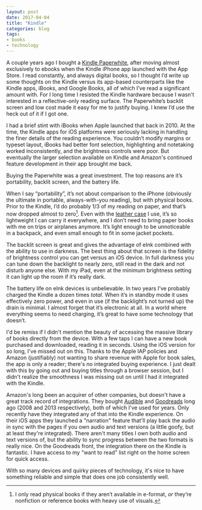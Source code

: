 ```yaml
---
layout: post
date: 2017-04-04
title: "Kindle"
categories: blog
tags:
- books
- technology
---
```


A couple years ago I bought a [Kindle Paperwhite](https://www.amazon.com/gp/product/B07978J597/ref=as_li_qf_asin_il_tl?ie=UTF8&tag=colemanmorg-20&creative=9325&linkCode=as2&creativeASIN=B07978J597&linkId=01004fbe4cab31ccded088ca62199087 "Kindle Paperwhite"), after moving almost exclusively to ebooks when the Kindle iPhone app launched with the App Store. I read constantly, and always digital books, so I thought I’d write up some thoughts on the Kindle versus its app-based counterparts like the Kindle apps, iBooks, and Google Books, all of which I’ve read a significant amount with. For I long time I resisted the Kindle hardware because I wasn't interested in a reflective-only reading surface. The Paperwhite’s backlit screen and low cost made it easy for me to justify buying. I knew I’d use the heck out of it if I got one.

I had a brief stint with iBooks when Apple launched that back in 2010. At the time, the Kindle apps for iOS platforms were seriously lacking in handling the finer details of the reading experience. You couldn’t modify margins or typeset layout, iBooks had better font selection, highlighting and notetaking worked inconsistently, and the brightness controls were poor. But eventually the larger selection available on Kindle and Amazon's continued feature development in their app brought me back.

Buying the Paperwhite was a great investment. The top reasons are it’s portability, backlit screen, and the battery life.

When I say “portability”, it’s not about comparison to the iPhone (obviously the ultimate in portable, always-with-you reading), but with physical books. Prior to the Kindle, I’d do probably 1/3 of my reading on paper, and that’s now dropped almost to zero[^paperbooks]. Even with the [leather case](https://www.amazon.com/gp/product/B078TMTLB8/ref=as_li_qf_asin_il_tl?ie=UTF8&tag=colemanmorg-20&creative=9325&linkCode=as2&creativeASIN=B078TMTLB8&linkId=f2a67d35e228ea4fa13bf290d1a089fc "Paperwhite Leather Case") I use, it’s so lightweight I can carry it everywhere, and I don’t need to bring paper books with me on trips or airplanes anymore. It’s light enough to be unnoticeable in a backpack, and even small enough to fit in some jacket pockets.

The backlit screen is great and gives the advantage of eInk combined with the ability to use in darkness. The best thing about that screen is the fidelity of brightness control you can get versus an iOS device. In full darkness you can tune down the backlight to nearly zero, still read in the dark and not disturb anyone else. With my iPad, even at the minimum brightness setting it can light up the room if it’s really dark.

The battery life on eInk devices is unbelievable. In two years I’ve probably charged the Kindle a dozen times _total_. When it’s in standby mode it uses effectively zero power, and even in use (if the backlight’s not turned up) the drain is minimal. I almost forget that it’s electronic at all. In a world where everything seems to need charging, it’s great to have some technology that doesn’t.

I'd be remiss if I didn't mention the beauty of accessing the massive library of books directly from the device. With a few taps I can have a new book purchased and downloaded, reading it in seconds. Using the iOS version for so long, I've missed out on this. Thanks to the Apple IAP policies and Amazon (justifiably) not wanting to share revenue with Apple for book sales, the app is only a reader; there's no integrated buying experience. I just dealt with this by going out and buying titles through a browser session, but I didn't realize the smoothness I was missing out on until I had it integrated with the Kindle.

Amazon's long been an acquirer of other companies, but doesn't have a great track record of integrations. They bought [Audible](http://www.audible.com/) and [Goodreads](http://www.goodreads.com/) long ago (2008 and 2013 respectively), both of which I've used for years. Only recently have they integrated any of that into the Kindle experience. On their iOS apps they launched a "narration" feature that'll play back the audio in sync with the pages if you own audio and text versions (a little goofy, but at least they're integrated). There aren't many titles I own both audio and text versions of, but the ability to sync progress between the two formats is really nice. On the Goodreads front, the integration there on the Kindle is fantastic. I have access to my "want to read" list right on the home screen for quick access.

With so many devices and quirky pieces of technology, it's nice to have something reliable and simple that does one job consistently well.

[^paperbooks]: I only read physical books if they aren’t available in e-format, _or_ they’re nonfiction or reference books with heavy use of visuals.
